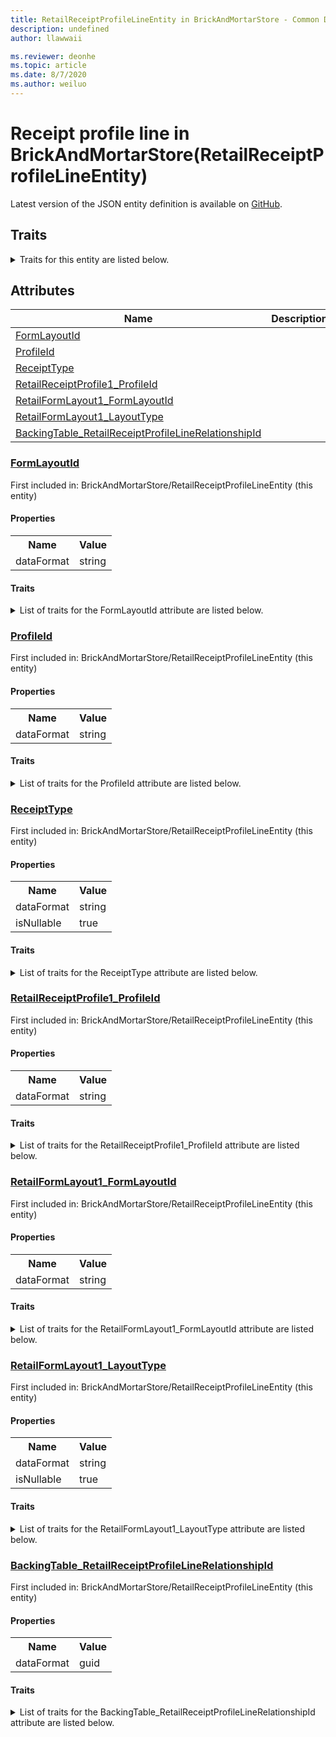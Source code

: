 ```yaml
---
title: RetailReceiptProfileLineEntity in BrickAndMortarStore - Common Data Model | Microsoft Docs
description: undefined
author: llawwaii

ms.reviewer: deonhe
ms.topic: article
ms.date: 8/7/2020
ms.author: weiluo
---
```


# Receipt profile line in BrickAndMortarStore(RetailReceiptProfileLineEntity)

  
 Latest version of the JSON entity definition is available on <a href="https://github.com/Microsoft/CDM/tree/master/schemaDocuments/core/operationsCommon/Entities/Commerce/ChannelManagement/BrickAndMortarStore/RetailReceiptProfileLineEntity.cdm.json" target="_blank">GitHub</a>.  

## Traits

<details>
<summary>Traits for this entity are listed below.  
</summary>

**is.CDM.entityVersion**  
  <table><tr><th>Parameter</th><th>Value</th><th>Data type</th><th>Explanation</th></tr><tr><td>versionNumber</td><td>"1.0"</td><td>string</td><td>semantic version number of the entity</td></tr></table>

**is.application.releaseVersion**  
  <table><tr><th>Parameter</th><th>Value</th><th>Data type</th><th>Explanation</th></tr><tr><td>releaseVersion</td><td>"10.0.13.0"</td><td>string</td><td>semantic version number of the application introducing this entity</td></tr></table>

**is.localized.displayedAs**  
  Holds the list of language specific display text for an object.  <table><tr><th>Parameter</th><th>Value</th><th>Data type</th><th>Explanation</th></tr><tr><td>localizedDisplayText</td><td><table><tr><th>languageTag</th><th>displayText</th></tr><tr><td>en</td><td>Receipt profile line</td></tr></table></td><td>entity</td><td>a reference to the constant entity holding the list of localized text</td></tr></table>

</details>

## Attributes

|Name|Description|First Included in Instance|
|---|---|---|
|[FormLayoutId](#FormLayoutId)||<a href="RetailReceiptProfileLineEntity.md" target="_blank">BrickAndMortarStore/RetailReceiptProfileLineEntity</a>|
|[ProfileId](#ProfileId)||<a href="RetailReceiptProfileLineEntity.md" target="_blank">BrickAndMortarStore/RetailReceiptProfileLineEntity</a>|
|[ReceiptType](#ReceiptType)||<a href="RetailReceiptProfileLineEntity.md" target="_blank">BrickAndMortarStore/RetailReceiptProfileLineEntity</a>|
|[RetailReceiptProfile1_ProfileId](#RetailReceiptProfile1_ProfileId)||<a href="RetailReceiptProfileLineEntity.md" target="_blank">BrickAndMortarStore/RetailReceiptProfileLineEntity</a>|
|[RetailFormLayout1_FormLayoutId](#RetailFormLayout1_FormLayoutId)||<a href="RetailReceiptProfileLineEntity.md" target="_blank">BrickAndMortarStore/RetailReceiptProfileLineEntity</a>|
|[RetailFormLayout1_LayoutType](#RetailFormLayout1_LayoutType)||<a href="RetailReceiptProfileLineEntity.md" target="_blank">BrickAndMortarStore/RetailReceiptProfileLineEntity</a>|
|[BackingTable_RetailReceiptProfileLineRelationshipId](#BackingTable_RetailReceiptProfileLineRelationshipId)||<a href="RetailReceiptProfileLineEntity.md" target="_blank">BrickAndMortarStore/RetailReceiptProfileLineEntity</a>|

### <a href=#FormLayoutId name="FormLayoutId">FormLayoutId</a>

First included in: BrickAndMortarStore/RetailReceiptProfileLineEntity (this entity)  

#### Properties

<table><tr><th>Name</th><th>Value</th></tr><tr><td>dataFormat</td><td>string</td></tr></table>

#### Traits

<details>
<summary>List of traits for the FormLayoutId attribute are listed below.</summary>

**is.dataFormat.character**  
**is.dataFormat.big**  
**is.dataFormat.array**  
**is.dataFormat.character**  
**is.dataFormat.array**  
</details>

### <a href=#ProfileId name="ProfileId">ProfileId</a>

First included in: BrickAndMortarStore/RetailReceiptProfileLineEntity (this entity)  

#### Properties

<table><tr><th>Name</th><th>Value</th></tr><tr><td>dataFormat</td><td>string</td></tr></table>

#### Traits

<details>
<summary>List of traits for the ProfileId attribute are listed below.</summary>

**is.dataFormat.character**  
**is.dataFormat.big**  
**is.dataFormat.array**  
**is.dataFormat.character**  
**is.dataFormat.array**  
</details>

### <a href=#ReceiptType name="ReceiptType">ReceiptType</a>

First included in: BrickAndMortarStore/RetailReceiptProfileLineEntity (this entity)  

#### Properties

<table><tr><th>Name</th><th>Value</th></tr><tr><td>dataFormat</td><td>string</td></tr><tr><td>isNullable</td><td>true</td></tr></table>

#### Traits

<details>
<summary>List of traits for the ReceiptType attribute are listed below.</summary>

**is.dataFormat.character**  
**is.dataFormat.big**  
**is.dataFormat.array**  
**is.nullable**  
The attribute value may be set to NULL.  

**is.dataFormat.character**  
**is.dataFormat.array**  
</details>

### <a href=#RetailReceiptProfile1_ProfileId name="RetailReceiptProfile1_ProfileId">RetailReceiptProfile1_ProfileId</a>

First included in: BrickAndMortarStore/RetailReceiptProfileLineEntity (this entity)  

#### Properties

<table><tr><th>Name</th><th>Value</th></tr><tr><td>dataFormat</td><td>string</td></tr></table>

#### Traits

<details>
<summary>List of traits for the RetailReceiptProfile1_ProfileId attribute are listed below.</summary>

**is.dataFormat.character**  
**is.dataFormat.big**  
**is.dataFormat.array**  
**is.dataFormat.character**  
**is.dataFormat.array**  
</details>

### <a href=#RetailFormLayout1_FormLayoutId name="RetailFormLayout1_FormLayoutId">RetailFormLayout1_FormLayoutId</a>

First included in: BrickAndMortarStore/RetailReceiptProfileLineEntity (this entity)  

#### Properties

<table><tr><th>Name</th><th>Value</th></tr><tr><td>dataFormat</td><td>string</td></tr></table>

#### Traits

<details>
<summary>List of traits for the RetailFormLayout1_FormLayoutId attribute are listed below.</summary>

**is.dataFormat.character**  
**is.dataFormat.big**  
**is.dataFormat.array**  
**is.dataFormat.character**  
**is.dataFormat.array**  
</details>

### <a href=#RetailFormLayout1_LayoutType name="RetailFormLayout1_LayoutType">RetailFormLayout1_LayoutType</a>

First included in: BrickAndMortarStore/RetailReceiptProfileLineEntity (this entity)  

#### Properties

<table><tr><th>Name</th><th>Value</th></tr><tr><td>dataFormat</td><td>string</td></tr><tr><td>isNullable</td><td>true</td></tr></table>

#### Traits

<details>
<summary>List of traits for the RetailFormLayout1_LayoutType attribute are listed below.</summary>

**is.dataFormat.character**  
**is.dataFormat.big**  
**is.dataFormat.array**  
**is.nullable**  
The attribute value may be set to NULL.  

**is.dataFormat.character**  
**is.dataFormat.array**  
</details>

### <a href=#BackingTable_RetailReceiptProfileLineRelationshipId name="BackingTable_RetailReceiptProfileLineRelationshipId">BackingTable_RetailReceiptProfileLineRelationshipId</a>

First included in: BrickAndMortarStore/RetailReceiptProfileLineEntity (this entity)  

#### Properties

<table><tr><th>Name</th><th>Value</th></tr><tr><td>dataFormat</td><td>guid</td></tr></table>

#### Traits

<details>
<summary>List of traits for the BackingTable_RetailReceiptProfileLineRelationshipId attribute are listed below.</summary>

**is.dataFormat.character**  
**is.dataFormat.big**  
**is.dataFormat.array**  
**is.dataFormat.guid**  
**means.identity.entityId**  
**is.linkedEntity.identifier**  
Marks the attribute(s) that hold foreign key references to a linked (used as an attribute) entity. This attribute is added to the resolved entity to enumerate the referenced entities.  <table><tr><th>Parameter</th><th>Value</th><th>Data type</th><th>Explanation</th></tr><tr><td>entityReferences</td><td><table><tr><th>entityReference</th><th>attributeReference</th></tr><tr><td><a href="../../../../Tables/Commerce/ChannelManagement/BrickAndMortarStore/Miscellaneous/RetailReceiptProfileLine.md" target="_blank">/core/operationsCommon/Tables/Commerce/ChannelManagement/BrickAndMortarStore/Miscellaneous/RetailReceiptProfileLine.cdm.json/RetailReceiptProfileLine</a></td><td><a href="../../../../Tables/Commerce/ChannelManagement/BrickAndMortarStore/Miscellaneous/RetailReceiptProfileLine.md#RecId" target="_blank">RecId</a></td></tr></table></td><td>entity</td><td>a reference to the constant entity holding the list of entity references</td></tr></table>

**is.dataFormat.guid**  
**is.dataFormat.character**  
**is.dataFormat.array**  
</details>
